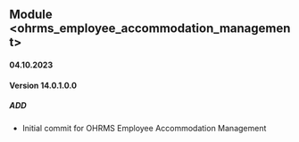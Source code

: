 ## Module <ohrms_employee_accommodation_management>

#### 04.10.2023
#### Version 14.0.1.0.0
##### ADD
- Initial commit for OHRMS Employee Accommodation Management
